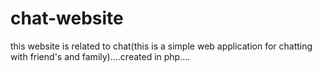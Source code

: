 # chat-website
this website is related to chat(this is a simple web application for chatting with friend's and family)....created in php....
